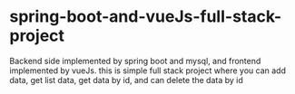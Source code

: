 # spring-boot-and-vueJs-full-stack-project
Backend side implemented by spring boot and mysql, and frontend implemented by vueJs.
this is simple full stack project where you can add data, get list data, get data by id, and can delete the data by id
